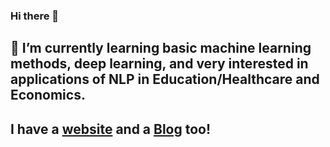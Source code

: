 ### Hi there 👋

## 🌱 I’m currently learning basic machine learning methods, deep learning, and very interested in applications of NLP in Education/Healthcare and Economics. 

## I have a [website](https://ngxuandat.github.io) and a [Blog](https://datdevlog.wordpress.com/) too!
<!--
**ngxuandat/ngxuandat** is a ✨ _special_ ✨ repository because its `README.md` (this file) appears on your GitHub profile.

Here are some ideas to get you started:

- 🔭 I’m currently working on ...
- 
- 👯 I’m looking to collaborate on ...
- 🤔 I’m looking for help with ...
- 💬 Ask me about ...
- 📫 How to reach me: ...
- 😄 Pronouns: ...
- ⚡ Fun fact: ...
-->
